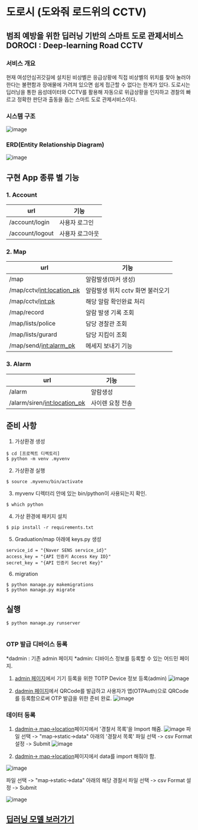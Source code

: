# 도로시 (도와줘 로드위의 CCTV) 
## 범죄 예방을 위한 딥러닝 기반의 스마트 도로 관제서비스 DOROCI : Deep-learning Road CCTV

### 서비스 개요
현재 여성안심귀갓길에 설치된 비상벨은 응급상황에 직접 비상벨의 위치를 찾아 눌러야 한다는 불편함과 장애물에 가려져 있으면 쉽게 접근할 수 없다는 한계가 있다.
도로시는 딥러닝을 통한 음성데이터와 CCTV를 활용해 자동으로 위급상황을 인지하고 경찰의 빠르고 정확한 판단과 출동을 돕는 스마트 도로 관제서비스이다.

### 시스템 구조
![image](https://user-images.githubusercontent.com/44834680/103102385-084c7d00-465f-11eb-99ad-60d1bf606005.png)


### ERD(Entity Relationship Diagram)
![image](https://user-images.githubusercontent.com/44834680/103102253-8a887180-465e-11eb-94f4-dc012d1652c1.png)

## 구현 App 종류 별 기능
### 1. Account
|url|기능|
|---|---|
|/account/login|사용자 로그인|
|/account/logout|사용자 로그아웃|

### 2. Map
|url|기능|
|---|---|
|/map|알람발생(마커 생성)|
|/map/cctv/<int:location_pk>|알람발생 위치 cctv 화면 불러오기|
|/map/cctv/<int:pk>|해당 알람 확인완료 처리|
|/map/record|알람 발생 기록 조회|
|/map/lists/police|담당 경찰관 조회|
|/map/lists/gurard|담당 지킴이 조회|
|/map/send/<int:alarm_pk>|메세지 보내기 기능|

### 3. Alarm
|url|기능|
|---|---|
|/alarm|알람생성
|/alarm/siren/<int:location_pk>|사이렌 요청 전송

## 준비 사항

1. 가상환경 생성
```
$ cd [프로젝트 디렉토리]
$ python -m venv .myvenv
```
2. 가상환경 실행
```
$ source .myvenv/bin/activate
```
3. myvenv 디렉터리 안에 있는 bin/python이 사용되는지 확인.
```
$ which python
```

4. 가상 환경에 패키지 설치
```
$ pip install -r requirements.txt
```

5. Graduation/map 아래에 keys.py 생성
```
service_id = "{Naver SENS service_id}"
access_key = "{API 인증키 Access Key ID}"
secret_key = "{API 인증키 Secret Key}"
```
6. migration
```
$ python manage.py makemigrations
$ python manage.py migrate
```

## 실행
```
$ python manage.py runserver
    
```

### OTP 발급 디바이스 등록
*dadmin : 기존 admin 페이지
*admin: 디바이스 정보를 등록할 수 있는 어드민 페이지.

1. [admin 페이지](http://localhost:8000/admin)에서 기기 등록을 위한 TOTP Device 정보 등록(admin)
![image](https://user-images.githubusercontent.com/44834680/103103880-772dd400-4667-11eb-87cf-f95ae7ede670.png)

2. [dadmin 페이지](http://localhost:8000/dadmin/otp_totp/totpdevice/)에서 QRCode를 발급하고 사용자가 앱(OTPAuth)으로 QRCode를 등록함으로써 OTP 발급을 위한 준비 완료.
![image](https://user-images.githubusercontent.com/44834680/103104006-2cf92280-4668-11eb-8986-e37c640ad269.png)

### 데이터 등록

1. [dadmin-> map->location](http://localhost:8000/dadmin/account/station/)페이지에서 '경찰서 목록'을 Import 해줌.
![image](https://user-images.githubusercontent.com/44834680/103104285-9e85a080-4669-11eb-8c61-f78cccd216ff.png)
파일 선택 -> "map->static->data" 아래의 '경찰서 목록' 파일 선택 -> csv Format 설정 -> Submit
![image](https://user-images.githubusercontent.com/44834680/103104307-b78e5180-4669-11eb-931a-5b92003e6820.png)

2. [dadmin-> map->location](http://localhost:8000/dadmin/map/location/)페이지에서 data를 import 해줘야 함.

![image](https://user-images.githubusercontent.com/44834680/103104081-a264f300-4668-11eb-8de6-7784d536f463.png)

파일 선택 -> "map->static->data" 아래의 해당 경찰서 파일 선택 -> csv Format 설정 -> Submit

![image](https://user-images.githubusercontent.com/44834680/103104196-1d2e0e00-4669-11eb-9f56-3ad689c313aa.png)


## [딥러닝 모델 보러가기](https://github.com/jessica9685/DOROCI)


